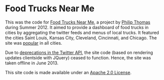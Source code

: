 # Food Trucks Near Me

This was the code for [Food Trucks Near Me](http://foodtrucksnearme.com), a project by [Philip Thomas](http://philipithomas.com) during Summer 2012. It aimed to provide a dashboard of food trucks in cities by aggregating the twitter feeds and menus of local trucks. It featured the cities Saint Louis, Kansas City, Cleveland, Cincinnati, and Chicago. The site was [popular](http://www.philipithomas.com/food-truck-stl-on-fox-2-news-in-the-morning/) in all cities.

Due to [deprecations in the Twitter API](https://dev.twitter.com/blog/api-v1-is-retired), the site code (based on rendering updates clientside with JQuery) ceased to function. Hence, the site was taken offline in June 2013. 

This site code is made available under an [Apache 2.0 License](http://www.apache.org/licenses/LICENSE-2.0.html).  